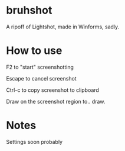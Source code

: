 # bruhshot
A ripoff of Lightshot, made in Winforms, sadly.

# How to use
F2 to "start" screenshotting

Escape to cancel screenshot

Ctrl-c to copy screenshot to clipboard

Draw on the screenshot region to.. draw.


# Notes
Settings soon  probably
